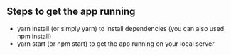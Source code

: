 ## Steps to get the app running

- yarn install (or simply yarn) to install dependencies (you can also used npm install)
- yarn start (or npm start) to get the app running on your local server
